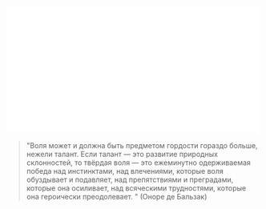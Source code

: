 <div align="center">
    <img src="main/resources/readme_resources/full-glitch-navigation-src.svg" alt="css-in-readme">
</div>

>"Воля может и должна быть предметом гордости гораздо больше, нежели талант.
>Если талант — это развитие природных склонностей, 
>то твёрдая воля — это ежеминутно одерживаемая победа над инстинктами,
>над влечениями, которые воля обуздывает и подавляет, над препятствиями
>и преградами, которые она осиливает, над всяческими трудностями,
>которые она героически преодолевает. " (Оноре де Бальзак)
